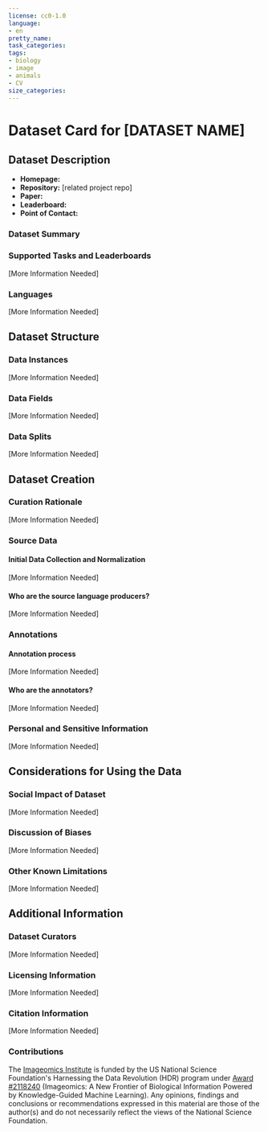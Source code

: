 ```yaml
---
license: cc0-1.0
language:
- en
pretty_name:
task_categories:
tags:
- biology
- image
- animals
- CV
size_categories:
---
```


<!--

NOTE: Add more tags (your particular animal, type of model and use-case, etc.).

As with your GitHub Project repo, it is important to choose an appropriate license for your dataset. The default license is [CC0](https://creativecommons.org/publicdomain/zero/1.0/) (public domain dedication, see [Dryad's explanation of why to use CC0](https://blog.datadryad.org/2023/05/30/good-data-practices-removing-barriers-to-data-reuse-with-cc0-licensing/)). Alongside the appropriate stakeholders (eg., your PI, co-authors), select a license that is [Open Source Initiative](https://opensource.org/licenses) (OSI) compliant.
For more information on how to choose a license and why it matters, see [Choose A License](https://choosealicense.com) and [A Quick Guide to Software Licensing for the Scientist-Programmer](https://doi.org/10.1371/journal.pcbi.1002598) by A. Morin, et al.
See the [Imageomics policy for licensing](https://docs.google.com/document/d/1SlITG-r7kdJB6C8f4FCJ9Z7o7ccwldZoSRJKjhRAWVA/edit#heading=h.c1sxg0wsiqru) for more information.

See more options for the above information by clicking "edit dataset card" on your repo.

Fill in as much information as you can at each location that says "More information needed".
-->

<!--
Image with caption:
|![Figure #](https://huggingface.co/imageomics/<data-repo>/resolve/main/<filename>)|
|:--|
|**Figure #.** [Image of <>](https://huggingface.co/imageomics/<data-repo>/raw/main/<filename>) <caption description>.|
-->

<!--
Notes on styling:

To render LaTex in your README, wrap the code in `\\(` and `\\)`. Example: \\(\frac{1}{2}\\)

Escape underscores ("_") with a "\". Example: image\_RGB
-->

# Dataset Card for [DATASET NAME]

<!-- Provide a quick summary of what the data is or can be used for. --> 

## Dataset Description

<!-- Provide the basic links for the dataset. -->

- **Homepage:** 
- **Repository:** [related project repo]
- **Paper:** 
- **Leaderboard:** 
- **Point of Contact:** 

### Dataset Summary

<!-- Provide a longer summary of what this data is. -->

<!--This dataset card aims to be a base template for new datasets. It has been generated using [this raw template](https://github.com/huggingface/huggingface_hub/blob/main/src/huggingface_hub/templates/datasetcard_template.md?plain=1).-->

### Supported Tasks and Leaderboards
[More Information Needed]

### Languages
[More Information Needed]

## Dataset Structure

<!-- Provide format of the dataset, ex:

```
/dataset/
    Folder_1/
        File_1
        File_2
        ...
        File_n
    Folder_2/
        File_1
        File_2
        ...
        File_n
    ...
    Folder_N/
        File_1
        File_2
        ...
        File_n
    metadata.csv
```

-->

### Data Instances
[More Information Needed]

<!--
Describe data files
-->

### Data Fields
[More Information Needed]
<!--
Describe the types of the data files or the columns in a CSV with metadata.
-->

### Data Splits
[More Information Needed]
<!--
Give your train-test splits for benchmarking
-->

## Dataset Creation

### Curation Rationale
[More Information Needed]

### Source Data

#### Initial Data Collection and Normalization
[More Information Needed]

#### Who are the source language producers?
[More Information Needed]

### Annotations

#### Annotation process
[More Information Needed]

#### Who are the annotators?
[More Information Needed]

### Personal and Sensitive Information
[More Information Needed]

<!-- For instance, if your data includes people or endangered species. -->

## Considerations for Using the Data
### Social Impact of Dataset
[More Information Needed]

### Discussion of Biases
[More Information Needed]

### Other Known Limitations
[More Information Needed]

<!-- For instance, if your data exhibits a long-tailed distribution (and why). -->

## Additional Information

### Dataset Curators
[More Information Needed]

### Licensing Information
[More Information Needed]

### Citation Information
[More Information Needed]
<!--
If you want to include BibTex, replace "<>"s with your info 
-for an associated paper:
```
@article{<ref_code>,
  title    = {<title>},
  author   = {<author1 and author2>},
  journal  = {<journal_name>},
  year     =  <year>,
  url      = {<DOI_URL>},
  doi      = {<DOI>}
}
```
-just for data:
```
@misc{<ref_code>,
  author = {<author1 and author2>},
  title = {<title>},
  year = {<year>},
  url = {https://huggingface.co/datasets/imageomics/<dataset_name>},
  doi = {<doi once generated>},
  publisher = {Hugging Face}
}
```
-->

<!---
If the data is modified from another source, add the following. 

Please be sure to also cite the original data source:
<citation>
-->


### Contributions

The [Imageomics Institute](https://imageomics.org) is funded by the US National Science Foundation's Harnessing the Data Revolution (HDR) program under [Award #2118240](https://www.nsf.gov/awardsearch/showAward?AWD_ID=2118240) (Imageomics: A New Frontier of Biological Information Powered by Knowledge-Guided Machine Learning). Any opinions, findings and conclusions or recommendations expressed in this material are those of the author(s) and do not necessarily reflect the views of the National Science Foundation.

<!-- You may also want to credit the source of your data, i.e., if you went to a museum or nature preserve to collect it. -->
